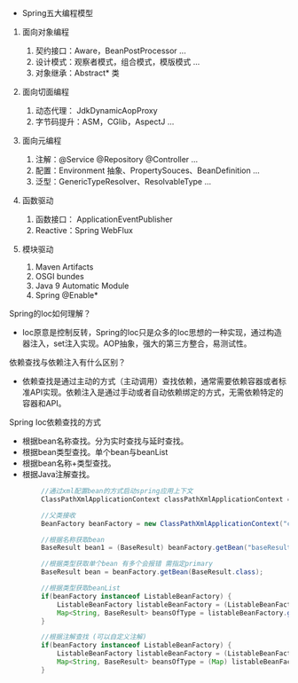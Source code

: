 - Spring五大编程模型

1. 面向对象编程
   1. 契约接口：Aware，BeanPostProcessor ...
   2. 设计模式：观察者模式，组合模式，模版模式 ...
   3. 对象继承：Abstract* 类

2. 面向切面编程
   1. 动态代理： JdkDynamicAopProxy
   2. 字节码提升：ASM，CGlib，AspectJ ...

3. 面向元编程
   1. 注解：@Service @Repository @Controller ...
   2. 配置：Environment 抽象、PropertySouces、BeanDefinition ...
   3. 泛型：GenericTypeResolver、ResolvableType ...

4. 函数驱动
   1. 函数接口： ApplicationEventPublisher 
   2. Reactive：Spring WebFlux

5. 模块驱动
   1. Maven Artifacts
   2. OSGI bundes
   3. Java 9 Automatic Module
   4. Spring @Enable*

Spring的Ioc如何理解？

- Ioc原意是控制反转，Spring的Ioc只是众多的Ioc思想的一种实现，通过构造器注入，set注入实现。AOP抽象，强大的第三方整合，易测试性。

依赖查找与依赖注入有什么区别？

- 依赖查找是通过主动的方式（主动调用）查找依赖，通常需要依赖容器或者标准API实现。依赖注入是通过手动或者自动依赖绑定的方式，无需依赖特定的容器和API。

Spring Ioc依赖查找的方式

- 根据bean名称查找。分为实时查找与延时查找。
- 根据bean类型查找。单个bean与beanList
- 根据bean名称+类型查找。
- 根据Java注解查找。

```java
        //通过xml配置bean的方式启动spring应用上下文
        ClassPathXmlApplicationContext classPathXmlApplicationContext = new ClassPathXmlApplicationContext("classpath:/application.properties");

        //父类接收
        BeanFactory beanFactory = new ClassPathXmlApplicationContext("classpath:/application.properties");

        //根据名称获取bean
        BaseResult bean1 = (BaseResult) beanFactory.getBean("baseResult");

        //根据类型获取单个bean 有多个会报错 需指定primary
        BaseResult bean = beanFactory.getBean(BaseResult.class);

        //根据类型获取beanList
        if(beanFactory instanceof ListableBeanFactory) {
            ListableBeanFactory listableBeanFactory = (ListableBeanFactory) beanFactory;
            Map<String, BaseResult> beansOfType = listableBeanFactory.getBeansOfType(BaseResult.class);
        }

        //根据注解查找 (可以自定义注解)
        if(beanFactory instanceof ListableBeanFactory) {
            ListableBeanFactory listableBeanFactory = (ListableBeanFactory) beanFactory;
            Map<String, BaseResult> beansOfType = (Map) listableBeanFactory.getBeansWithAnnotation(Autowired.class);
        }
```